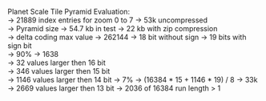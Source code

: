 Planet Scale Tile Pyramid Evaluation:    
-> 21889 index entries for zoom 0 to 7 -> 53k uncompressed  
-> Pyramid size -> 54.7 kb in test -> 22 kb with zip compression  
-> delta coding max value -> 262144 -> 18 bit without sign -> 19 bits with sign bit  
-> 90% -> 1638  
-> 32 values larger then 16 bit  
-> 346 values larger then 15 bit  
-> 1146 values larger then 14 bit -> 7% -> (16384 * 15 + 1146 * 19) / 8 -> 33k  
-> 2669 values larger then 13 bit
-> 2036 of 16384 run length > 1  